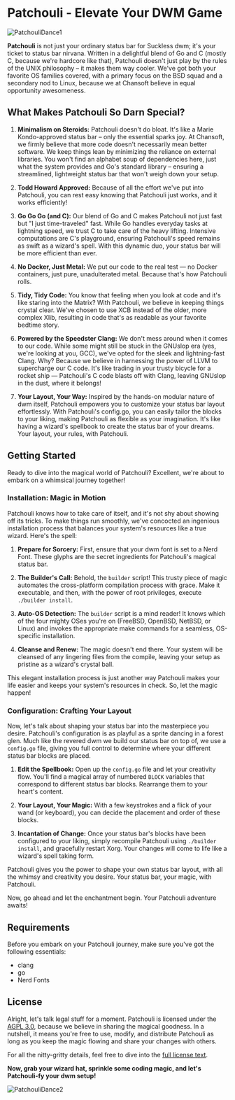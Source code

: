 # Patchouli - Elevate Your DWM Game

![PatchouliDance1](https://media.tenor.com/5iY6DCQf8r8AAAAC/patchouli-knowledge-patchy.gif)

**Patchouli** is not just your ordinary status bar for Suckless dwm; it's your ticket to status bar nirvana. Written in a delightful blend of Go and C (mostly C, because we're hardcore like that), Patchouli doesn't just play by the rules of the UNIX philosophy – it makes them way cooler. We've got both your favorite OS families covered, with a primary focus on the BSD squad and a secondary nod to Linux, because we at Chansoft believe in equal opportunity awesomeness.

## What Makes Patchouli So Darn Special?

1. **Minimalism on Steroids:** Patchouli doesn't do bloat. It's like a Marie Kondo-approved status bar – only the essential sparks joy. At Chansoft, we firmly believe that more code doesn't necessarily mean better software. We keep things lean by minimizing the reliance on external libraries. You won't find an alphabet soup of dependencies here, just what the system provides and Go's standard library – ensuring a streamlined, lightweight status bar that won't weigh down your setup.

2. **Todd Howard Approved:** Because of all the effort we've put into Patchouli, you can rest easy knowing that Patchouli just works, and it works efficiently!

3. **Go Go Go (and C):** Our blend of Go and C makes Patchouli not just fast but "I just time-traveled" fast. While Go handles everyday tasks at lightning speed, we trust C to take care of the heavy lifting. Intensive computations are C's playground, ensuring Patchouli's speed remains as swift as a wizard's spell. With this dynamic duo, your status bar will be more efficient than ever.

4. **No Docker, Just Metal:** We put our code to the real test — no Docker containers, just pure, unadulterated metal. Because that's how Patchouli rolls.

5. **Tidy, Tidy Code:** You know that feeling when you look at code and it's like staring into the Matrix? With Patchouli, we believe in keeping things crystal clear. We've chosen to use XCB instead of the older, more complex Xlib, resulting in code that's as readable as your favorite bedtime story.

6. **Powered by the Speedster Clang:** We don't mess around when it comes to our code. While some might still be stuck in the GNUslop era (yes, we're looking at you, GCC), we've opted for the sleek and lightning-fast Clang. Why? Because we believe in harnessing the power of LLVM to supercharge our C code. It's like trading in your trusty bicycle for a rocket ship — Patchouli's C code blasts off with Clang, leaving GNUslop in the dust, where it belongs!

7. **Your Layout, Your Way:** Inspired by the hands-on modular nature of dwm itself, Patchouli empowers you to customize your status bar layout effortlessly. With Patchouli's config.go, you can easily tailor the blocks to your liking, making Patchouli as flexible as your imagination. It's like having a wizard's spellbook to create the status bar of your dreams. Your layout, your rules, with Patchouli.

## Getting Started

Ready to dive into the magical world of Patchouli? Excellent, we're about to embark on a whimsical journey together!

### Installation: Magic in Motion

Patchouli knows how to take care of itself, and it's not shy about showing off its tricks. To make things run smoothly, we've concocted an ingenious installation process that balances your system's resources like a true wizard. Here's the spell:

1. **Prepare for Sorcery:** First, ensure that your dwm font is set to a Nerd Font. These glyphs are the secret ingredients for Patchouli's magical status bar.

2. **The Builder's Call:** Behold, the `builder` script! This trusty piece of magic automates the cross-platform compilation process with grace. Make it executable, and then, with the power of root privileges, execute `./builder install`.

3. **Auto-OS Detection:** The `builder` script is a mind reader! It knows which of the four mighty OSes you're on (FreeBSD, OpenBSD, NetBSD, or Linux) and invokes the appropriate make commands for a seamless, OS-specific installation.

4. **Cleanse and Renew:** The magic doesn't end there. Your system will be cleansed of any lingering files from the compile, leaving your setup as pristine as a wizard's crystal ball.

This elegant installation process is just another way Patchouli makes your life easier and keeps your system's resources in check. So, let the magic happen!

### Configuration: Crafting Your Layout

Now, let's talk about shaping your status bar into the masterpiece you desire. Patchouli's configuration is as playful as a sprite dancing in a forest glen. Much like the revered dwm we build our status bar on top of, we use a `config.go` file, giving you full control to determine where your different status bar blocks are placed.

1. **Edit the Spellbook:** Open up the `config.go` file and let your creativity flow. You'll find a magical array of numbered `BLOCK` variables that correspond to different status bar blocks. Rearrange them to your heart's content.

2. **Your Layout, Your Magic:** With a few keystrokes and a flick of your wand (or keyboard), you can decide the placement and order of these blocks.

3. **Incantation of Change:** Once your status bar's blocks have been configured to your liking, simply recompile Patchouli using `./builder install`, and gracefully restart Xorg. Your changes will come to life like a wizard's spell taking form.

Patchouli gives you the power to shape your own status bar layout, with all the whimsy and creativity you desire. Your status bar, your magic, with Patchouli.

Now, go ahead and let the enchantment begin. Your Patchouli adventure awaits!


## Requirements

Before you embark on your Patchouli journey, make sure you've got the following essentials:

- clang
- go
- Nerd Fonts

## License

Alright, let's talk legal stuff for a moment. Patchouli is licensed under the [AGPL 3.0](https://github.com/buckwheatlovesmistral/patchouli/blob/main/LICENSE), because we believe in sharing the magical goodness. In a nutshell, it means you're free to use, modify, and distribute Patchouli as long as you keep the magic flowing and share your changes with others.

For all the nitty-gritty details, feel free to dive into the [full license text](https://www.gnu.org/licenses/agpl-3.0.en.html).

**Now, grab your wizard hat, sprinkle some coding magic, and let's Patchouli-fy your dwm setup!**

![PatchouliDance2](https://media.tenor.com/u2unDcISbw4AAAAC/patchouli-touhou.gif)
